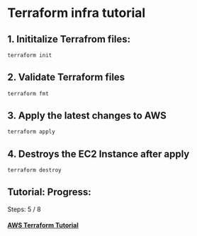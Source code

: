 # Terraform infra tutorial

## 1. Inititalize Terrafrom files:

```sh
terraform init
```

## 2. Validate Terraform files
```sh
terraform fmt
```
## 3. Apply the latest changes to AWS
```sh
terraform apply
```
## 4. Destroys the EC2 Instance after apply
```sh
terraform destroy
```

## Tutorial: Progress:

Steps: 5 / 8 

#### [AWS Terraform Tutorial](https://developer.hashicorp.com/terraform/tutorials/aws-get-started)
